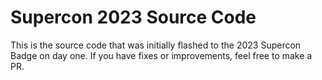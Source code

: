 # Supercon 2023 Source Code

This is the source code that was initially flashed to the 2023 Supercon Badge on day one. If you have fixes or improvements, feel free to make a PR.